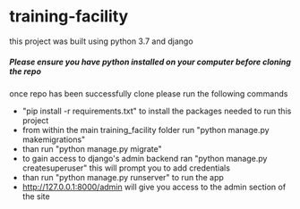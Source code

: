 # training-facility

this project was built using python 3.7 and django

##### Please ensure you have python installed on your computer before cloning the repo


once repo has been successfully clone please run the following commands
- "pip install -r requirements.txt" to install the packages needed to run this project  
- from within the main training_facility folder run "python manage.py makemigrations"
- than run "python manage.py migrate"
- to gain access to django's admin backend ran "python manage.py createsuperuser" this will prompt you to add credentials
- than run "python manage.py runserver" to run the app
- http://127.0.0.1:8000/admin will give you access to the admin section of the site
